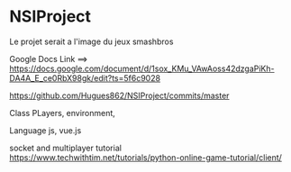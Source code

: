 # NSIProject
Le projet serait a l'image du jeux smashbros

Google Docs Link ==>  https://docs.google.com/document/d/1sox_KMu_VAwAoss42dzgaPiKh-DA4A_E_ce0RbX98gk/edit?ts=5f6c9028

https://github.com/Hugues862/NSIProject/commits/master

Class PLayers, environment, 

Language js, vue.js


socket and multiplayer tutorial
https://www.techwithtim.net/tutorials/python-online-game-tutorial/client/
